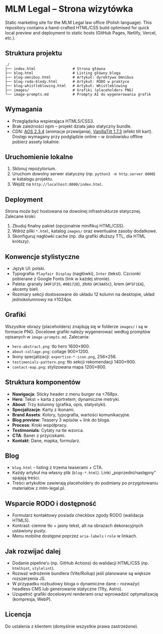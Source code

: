 # MLM Legal – Strona wizytówka

Static marketing site for the MLM Legal law office (Polish language). This repository contains a hand-crafted HTML/CSS build optimised for quick local preview and deployment to static hosts (GitHub Pages, Netlify, Vercel, etc.).

## Struktura projektu

```
./
├── index.html                 # Strona główna
├── blog.html                  # Listing główny bloga
├── blog-omnibus.html          # Artykuł: dyrektywa Omnibus
├── blog-rodo-bledy.html       # Artykuł: RODO w praktyce
├── blog-whistleblowing.html   # Artykuł: Whistleblowing
├── images/                    # Grafiki (placeholders PNG)
└── image-prompts.md           # Prompty AI do wygenerowania grafik
```

## Wymagania

- Przeglądarka wspierająca HTML5/CSS3.
- Brak zależności npm – projekt działa jako statyczny bundle.
- CDN: [AOS 2.3.4](https://michalsnik.github.io/aos/) (animacje przewijania), [VanillaTilt 1.7.3](https://micku7zu.github.io/vanilla-tilt.js/) (efekt tilt kart). Dostęp wymagany przy podglądzie online – w środowisku offline pobierz assety lokalnie.

## Uruchomienie lokalne

1. Sklonuj repozytorium.
2. Uruchom dowolny serwer statyczny (np. `python3 -m http.server 8000`) w katalogu projektu.
3. Wejdź na `http://localhost:8000/index.html`.

## Deployment

Strona może być hostowana na dowolnej infrastrukturze statycznej. Zalecane kroki:

1. Zbuduj finalny pakiet (opcjonalnie minifikuj HTML/CSS).
2. Wdróż pliki `*.html`, katalog `images/` oraz ewentualne zasoby dodatkowe.
3. Skonfiguruj nagłówki cache (np. dla grafiki dłuższy TTL, dla HTML krótszy).

## Konwencje stylistyczne

- Język UI: polski.
- Typografia: `Playfair Display` (nagłówki), `Inter` (tekst). Czcionki pobierane z Google Fonts (link w każdej stronie).
- Paleta: granaty (`#0F1F35`, `#0B1728`), złoto (`#C9A05C`), krem (`#F5F1EA`), akcenty bieli.
- Rozmiary sekcji dostosowane do układu 12 kolumn na desktopie, układ jednokolumnowy na ≤1024px.

## Grafiki

Wszystkie obrazy (placeholders) znajdują się w folderze `images/` i są w formacie PNG. Docelowe grafiki należy wygenerować według promptów opisanych w `image-prompts.md`. Zalecania:

- `hero-abstract.png`: tło hero 1600×900.
- `about-collage.png`: collage 900×1200.
- Ikony specjalizacji: `expertise-*-icon.png`, 256×256.
- `testimonials-pattern.png`: tło sekcji rekomendacji 1400×900.
- `contact-map.png`: stylizowana mapa 1200×800.

## Struktura komponentów

- **Nawigacja**: Sticky header z menu burger na <768px.
- **Hero**: Tekst + karta z portretem, dynamiczne metryki.
- **About**: Trzy kolumny (grafika, opis, statystyki).
- **Specjalizacje**: Karty z ikonami.
- **Brand Assets**: Kolory, typografia, wartości komunikacyjne.
- **Blog preview**: Teasery 3 wpisów + link do bloga.
- **Process**: Kroki współpracy.
- **Testimonials**: Cytaty na tle wzorca.
- **CTA**: Baner z przyciskami.
- **Kontakt**: Dane, mapka, formularz.

## Blog

- `blog.html` – listing z trzema teaserami + CTA.
- Każdy artykuł ma własny plik (`blog-*.html`). Linki „poprzedni/następny” spajają treści.
- Treści artykułów zawierają placeholdery do podmiany po przygotowaniu materiałów z mlm-legal.pl.

## Wsparcie RODO i dostępność

- Formularz kontaktowy posiada checkbox zgody RODO (walidacja HTML5).
- Kontrast: ciemne tło + jasny tekst, alt na obrazach dekoracyjnych ustawiony pusty.
- Menu mobilne dostępne poprzez `aria-labels` i `role` w linkach.

## Jak rozwijać dalej

- Dodanie pipeline’u (np. GitHub Actions) do walidacji HTML/CSS (np. `htmlhint`, `stylelint`).
- Rozważ wdrożenie bundlera (Vite/Rollup) jeśli planowane są większe rozszerzenia JS.
- W przypadku rozbudowy bloga o dynamiczne dane – rozważyć headless CMS lub generowanie statyczne (11ty, Astro).
- Uzupełnić grafiki docelowymi renderami oraz wprowadzić optymalizację (kompresja, WebP).

## Licencja

Do ustalenia z klientem (domyślnie wszystkie prawa zastrzeżone).
